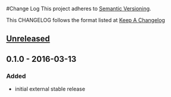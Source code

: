#Change Log
This project adheres to [Semantic Versioning](http://semver.org/).

This CHANGELOG follows the format listed at [Keep A Changelog](http://keepachangelog.com/)

## [Unreleased][unreleased]

## 0.1.0 - 2016-03-13

### Added
- initial external stable release

[unreleased]: https://github.com/yieldbot/ybsensu/compare/0.1.0....HEAD

